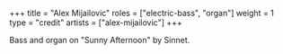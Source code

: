 +++
title = "Alex Mijailovic"
roles = ["electric-bass", "organ"]
weight = 1
type = "credit"
artists = ["alex-mijailovic"]
+++

Bass and organ on "Sunny Afternoon" by Sinnet.
